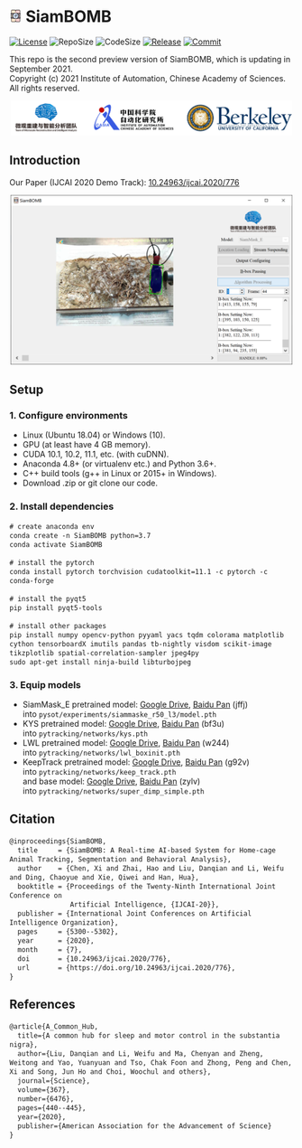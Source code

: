 # <img src=".github/README/icon.png" width="22"> SiamBOMB

[![License](https://img.shields.io/github/license/JackieZhai/SiamBOMB)](https://github.com/JackieZhai/SiamBOMB/blob/20210919/LICENSE)
![RepoSize](https://img.shields.io/github/repo-size/JackieZhai/SiamBOMB)
![CodeSize](https://img.shields.io/github/languages/code-size/JackieZhai/SiamBOMB)
[![Release](https://img.shields.io/github/v/release/JackieZhai/SiamBOMB?include_prereleases&sort=semver)](https://github.com/JackieZhai/SiamBOMB/releases)
[![Commit](https://img.shields.io/github/last-commit/JackieZhai/SiamBOMB)](https://github.com/JackieZhai/SiamBOMB/commits/20210919)

This repo is the second preview version of SiamBOMB, which is updating in September 2021.\
Copyright \(c\) 2021 Institute of Automation, Chinese Academy of Sciences. 
All rights reserved.
<p align="center"><img src=".github/README/affiliation.png" width="500"></p>

## Introduction
Our Paper (IJCAI 2020 Demo Track): [10.24963/ijcai.2020/776](https://www.ijcai.org/Proceedings/2020/0776.pdf)

<p align="center"><img src=".github/README/demo.png" width="500"></p>

## Setup
### 1. Configure environments
* Linux (Ubuntu 18.04) or Windows (10).
* GPU (at least have 4 GB memory).
* CUDA 10.1, 10.2, 11.1, etc. (with cuDNN).
* Anaconda 4.8+ (or virtualenv etc.) and Python 3.6+.
* C++ build tools (g++ in Linux or 2015+ in Windows).
* Download .zip or git clone our code.
### 2. Install dependencies
```Shell
# create anaconda env
conda create -n SiamBOMB python=3.7
conda activate SiamBOMB

# install the pytorch
conda install pytorch torchvision cudatoolkit=11.1 -c pytorch -c conda-forge

# install the pyqt5
pip install pyqt5-tools

# install other packages
pip install numpy opencv-python pyyaml yacs tqdm colorama matplotlib cython tensorboardX imutils pandas tb-nightly visdom scikit-image
tikzplotlib spatial-correlation-sampler jpeg4py
sudo apt-get install ninja-build libturbojpeg
```
### 3. Equip models
* SiamMask_E pretrained model: [Google Drive](https://drive.google.com/file/d/1VVpCAUJeysyRWdLdfW1IsT3AsQUQvwAU/view), 
[Baidu Pan](https://pan.baidu.com/s/1q64A2jPEWmdj264XrfvhBA) (jffj) \
into `pysot/experiments/siammaske_r50_l3/model.pth`
* KYS pretrained model: [Google Drive](https://drive.google.com/open?id=1nJTBxpuBhN0WGSvG7Zm3yBc9JAC6LnEn), 
[Baidu Pan](https://pan.baidu.com/s/1el4NGj9LYn3lF_FNZv4Xig) (bf3u)\
into `pytracking/networks/kys.pth`
* LWL pretrained model: [Google Drive](https://drive.google.com/file/d/1aAsj_N1LAMpmmcb1iOxo2z66tJM6MEuM/view?usp=sharing), 
[Baidu Pan](https://pan.baidu.com/s/1Xu79riptlOLorp0w3uQ3jw) (w244)\
into `pytracking/networks/lwl_boxinit.pth`
* KeepTrack pretrained model: [Google Drive](https://drive.google.com/file/d/1JIhzF1yd1EFbVCKJMakqEjWngthySIS5), 
[Baidu Pan](https://pan.baidu.com/s/1W5Xxwrxl2Bge9nB1qWY2SQ) (g92v)\
into `pytracking/networks/keep_track.pth`\
and base model: [Google Drive](https://drive.google.com/file/d/1lzwdeX9HBefQwznMaX5AKAGda7tqeQtg), 
[Baidu Pan](https://pan.baidu.com/s/1w1-0kSRq1X2zu-k1mAqsoQ) (zylv)\
into `pytracking/networks/super_dimp_simple.pth`

## Citation
```
@inproceedings{SiamBOMB,
  title     = {SiamBOMB: A Real-time AI-based System for Home-cage Animal Tracking, Segmentation and Behavioral Analysis},
  author    = {Chen, Xi and Zhai, Hao and Liu, Danqian and Li, Weifu and Ding, Chaoyue and Xie, Qiwei and Han, Hua},
  booktitle = {Proceedings of the Twenty-Ninth International Joint Conference on
               Artificial Intelligence, {IJCAI-20}},
  publisher = {International Joint Conferences on Artificial Intelligence Organization},             
  pages     = {5300--5302},
  year      = {2020},
  month     = {7},
  doi       = {10.24963/ijcai.2020/776},
  url       = {https://doi.org/10.24963/ijcai.2020/776},
}
```

## References
```
@article{A_Common_Hub,
  title={A common hub for sleep and motor control in the substantia nigra},
  author={Liu, Danqian and Li, Weifu and Ma, Chenyan and Zheng, Weitong and Yao, Yuanyuan and Tso, Chak Foon and Zhong, Peng and Chen, Xi and Song, Jun Ho and Choi, Woochul and others},
  journal={Science},
  volume={367},
  number={6476},
  pages={440--445},
  year={2020},
  publisher={American Association for the Advancement of Science}
}
```
